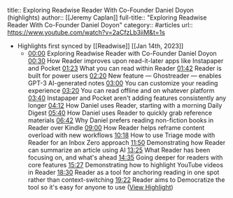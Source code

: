 title:: Exploring Readwise Reader With Co-Founder Daniel Doyon (highlights)
author:: [[Jeremy Caplan]]
full-title:: "Exploring Readwise Reader With Co-Founder Daniel Doyon"
category:: #articles
url:: https://www.youtube.com/watch?v=2aCfzLb3iiM&t=1s

- Highlights first synced by [[Readwise]] [[Jan 14th, 2023]]
	- [00:00](https://www.youtube.com/watch?v=2aCfzLb3iiM&t=0s) Exploring Readwise Reader with Co-Founder Daniel Doyon [00:30](https://www.youtube.com/watch?v=2aCfzLb3iiM&t=30s) How Reader improves upon read-it-later apps like Instapaper and Pocket [01:23](https://www.youtube.com/watch?v=2aCfzLb3iiM&t=83s) What you can read within Reader [01:42](https://www.youtube.com/watch?v=2aCfzLb3iiM&t=102s) Reader is built for power users [02:20](https://www.youtube.com/watch?v=2aCfzLb3iiM&t=140s) New feature — Ghostreader — enables GPT-3 AI-generated notes [03:00](https://www.youtube.com/watch?v=2aCfzLb3iiM&t=180s) You can customize your reading experience [03:20](https://www.youtube.com/watch?v=2aCfzLb3iiM&t=200s) You can read offline and on whatever platform [03:40](https://www.youtube.com/watch?v=2aCfzLb3iiM&t=220s) Instapaper and Pocket aren't adding features consistently any longer [04:12](https://www.youtube.com/watch?v=2aCfzLb3iiM&t=252s) How Daniel uses Reader, starting with a morning Daily Digest [05:40](https://www.youtube.com/watch?v=2aCfzLb3iiM&t=340s) How Daniel uses Reader to quickly grab reference materials [06:42](https://www.youtube.com/watch?v=2aCfzLb3iiM&t=402s) Why Daniel prefers reading non-fiction books in Reader over Kindle [09:00](https://www.youtube.com/watch?v=2aCfzLb3iiM&t=540s) How Reader helps reframe content overload with new workflows [10:18](https://www.youtube.com/watch?v=2aCfzLb3iiM&t=618s) How to use Triage mode with Reader for an Inbox Zero approach [11:50](https://www.youtube.com/watch?v=2aCfzLb3iiM&t=710s) Demonstrating how Reader can summarize an article using AI [13:25](https://www.youtube.com/watch?v=2aCfzLb3iiM&t=805s) What Reader has been focusing on, and what's ahead [14:35](https://www.youtube.com/watch?v=2aCfzLb3iiM&t=875s) Going deeper for readers with core features [15:27](https://www.youtube.com/watch?v=2aCfzLb3iiM&t=927s) Demonstrating how to highlight YouTube videos in Reader [18:30](https://www.youtube.com/watch?v=2aCfzLb3iiM&t=1110s) Reader as a tool for anchoring reading in one spot rather than context-switching [19:22](https://www.youtube.com/watch?v=2aCfzLb3iiM&t=1162s) Reader aims to Democratize the tool so it's easy for anyone to use ([View Highlight](https://read.readwise.io/read/01gppvjwykb81qdfq053gsymre))